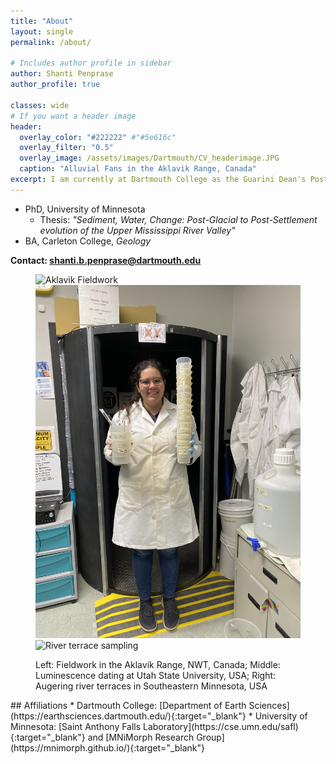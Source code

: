 ```yaml
---
title: "About"
layout: single
permalink: /about/

# Includes author profile in sidebar
author: Shanti Penprase
author_profile: true

classes: wide
# If you want a header image
header:
  overlay_color: "#222222" #"#5e616c"
  overlay_filter: "0.5"
  overlay_image: /assets/images/Dartmouth/CV_headerimage.JPG
  caption: "Alluvial Fans in the Aklavik Range, Canada"
excerpt: I am currently at Dartmouth College as the Guarini Dean's Postdoctoral Fellow in the Department of Earth Sciences. I grew up in southern California but have learned to love seasons (and snow!) from my time in New Hampshire and Minnesota. Outside of work, I love hiking, swimming, yoga, baking, and reading historical fiction.
---
```

* PhD, University of Minnesota
  * Thesis: <i>"Sediment, Water, Change: Post-Glacial to Post-Settlement evolution of the Upper Mississippi River Valley"</i>
* BA, Carleton College, <i>Geology</i>

<b>Contact: <a href="mailto:shanti.b.penprase@dartmouth.edu">shanti.b.penprase@dartmouth.edu</a></b> 

<figure class="third">
    <img src="/assets/images/IMG_0725.JPG" alt="Aklavik Fieldwork" class="test-class"><img src="/assets/images/banners/IMG_2277.JPG" alt="Lab work" class="test-class">
	<img src="/assets/images/IMG_5616_2.JPG" alt="River terrace sampling">
	<figcaption><p class="text-center"> Left: Fieldwork in the Aklavik Range, NWT, Canada; Middle: Luminescence dating at Utah State University, USA; Right: Augering river terraces in Southeastern Minnesota, USA </p></figcaption>
</figure>
## Affiliations
* Dartmouth College: [Department of Earth Sciences](https://earthsciences.dartmouth.edu/){:target="_blank"}
* University of Minnesota: [Saint Anthony Falls Laboratory](https://cse.umn.edu/safl){:target="_blank"} and [MNiMorph Research Group](https://mnimorph.github.io/){:target="_blank"}


